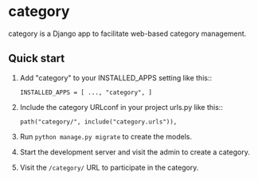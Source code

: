 # category

category is a Django app to facilitate web-based category management.

Quick start
-----------

1. Add "category" to your INSTALLED_APPS setting like this::

    ``INSTALLED_APPS = [
        ...,
        "category",
    ]``

2. Include the category URLconf in your project urls.py like this::

    ``path("category/", include("category.urls")),``

3. Run ``python manage.py migrate`` to create the models.

4. Start the development server and visit the admin to create a category.

5. Visit the ``/category/`` URL to participate in the category.